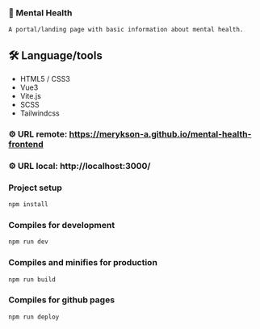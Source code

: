 ### :pill: Mental Health

```
A portal/landing page with basic information about mental health.
```

## :hammer_and_wrench: Language/tools

-   HTML5 / CSS3
-   Vue3
-   Vite.js
-   SCSS
-   Tailwindcss

### :gear: URL remote: https://merykson-a.github.io/mental-health-frontend

### :gear: URL local: http://localhost:3000/

### Project setup

```javascript
npm install
```

### Compiles for development

```javascript
npm run dev
```

### Compiles and minifies for production

```javascript
npm run build
```

### Compiles for github pages

```javascript
npm run deploy
```
